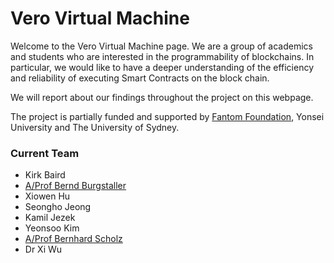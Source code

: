 # Vero Virtual Machine


Welcome to the Vero Virtual Machine page. We are a group of academics and students who are interested in the programmability of blockchains. In particular, we would like to have a deeper understanding of the efficiency and reliability of executing Smart Contracts on the block chain. 

We will report about our findings throughout the project on this webpage. 

The project is partially funded and supported by [Fantom Foundation](https://fantom.foundation), Yonsei University and The University of Sydney.

### Current Team

- Kirk Baird
- [A/Prof Bernd Burgstaller](https://elc.yonsei.ac.kr/people.htm)
- Xiowen Hu
- Seongho Jeong
- Kamil Jezek
- Yeonsoo Kim
- [A/Prof Bernhard Scholz](http://b-scholz.github.io)
- Dr Xi Wu
